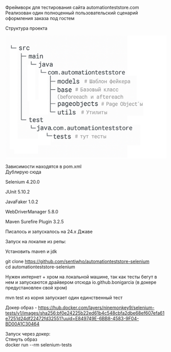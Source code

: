 Фреймворк для тестирования сайта automationteststore.com  
Реализован один полноценный пользовательский сценарий оформления заказа под гостем  

Структура проекта  

![Схема структуры проекта](githubtree.png)  


Зависимости находятся в pom.xml  
Дублирую сюда

Selenium 4.20.0  

JUnit 5.10.2  

JavaFaker 1.0.2  

WebDriverManager 5.8.0  

Maven Surefire Plugin 3.2.5   

Писалось и запускалось на 24.х Джаве  

Запуск на локалке из репы:   

Установить maven и jdk  


git clone https://github.com/sentiwho/automationteststore-selenium  
cd automationteststore-selenium  

Нужен интернет + хром на локальной машине, так как тесты бегут в нем и запускаются драйвером отсюда io.github.bonigarcia (в докере предустановлен свой хром)  

mvn test из корня запускает один единственный тест




Докер образ - https://hub.docker.com/layers/ninemonkey9/selenium-tests/v1/images/sha256:bf0e24225b22ed61b4c548cbfa2dbe68ef607efa61e7251d24df22472fd32551?uuid=E849749E-6BB8-4583-9F04-BD00A1C30464   

Запуск через докер:  
Стянуть образ  
docker run --rm selenium-tests
